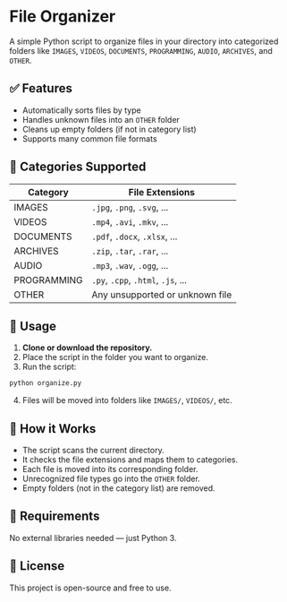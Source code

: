 # File Organizer

A simple Python script to organize files in your directory into categorized folders like `IMAGES`, `VIDEOS`, `DOCUMENTS`, `PROGRAMMING`, `AUDIO`, `ARCHIVES`, and `OTHER`.

## ✅ Features

- Automatically sorts files by type
- Handles unknown files into an `OTHER` folder
- Cleans up empty folders (if not in category list)
- Supports many common file formats

## 📁 Categories Supported

| Category    | File Extensions                    |
| ----------- | ---------------------------------- |
| IMAGES      | `.jpg`, `.png`, `.svg`, ...        |
| VIDEOS      | `.mp4`, `.avi`, `.mkv`, ...        |
| DOCUMENTS   | `.pdf`, `.docx`, `.xlsx`, ...      |
| ARCHIVES    | `.zip`, `.tar`, `.rar`, ...        |
| AUDIO       | `.mp3`, `.wav`, `.ogg`, ...        |
| PROGRAMMING | `.py`, `.cpp`, `.html`, `.js`, ... |
| OTHER       | Any unsupported or unknown file    |

## 🚀 Usage

1. **Clone or download the repository.**
2. Place the script in the folder you want to organize.
3. Run the script:

```bash
python organize.py
```

4. Files will be moved into folders like `IMAGES/`, `VIDEOS/`, etc.

## 🧠 How it Works

- The script scans the current directory.
- It checks the file extensions and maps them to categories.
- Each file is moved into its corresponding folder.
- Unrecognized file types go into the `OTHER` folder.
- Empty folders (not in the category list) are removed.

## 📌 Requirements

No external libraries needed — just Python 3.

## 📃 License

This project is open-source and free to use.

